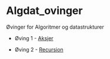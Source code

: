# Algdat_ovinger
Øvinger for Algoritmer og datastrukturer

* Øving 1 - [Aksjer](/oving1)

* Øving 2 - [Recursion](/oving2)
